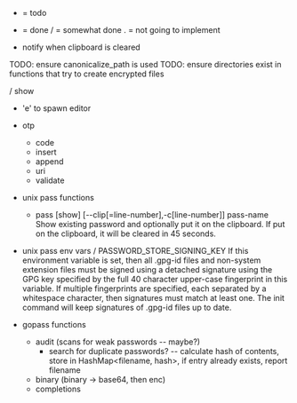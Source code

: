 - = todo
+ = done
/ = somewhat done
. = not going to implement

- notify when clipboard is cleared

TODO: ensure canonicalize_path is used
TODO: ensure directories exist in functions that try to create encrypted files

/ show
  - 'e' to spawn editor
- otp
  + code
  - insert
  - append
  + uri
  + validate

- unix pass functions
  -    pass [show] [--clip[=line-number],-c[line-number]] pass-name
          Show existing password and optionally put it on the clipboard.
          If put on the clipboard, it will be cleared in 45 seconds.
- unix pass env vars
  /    PASSWORD_STORE_SIGNING_KEY
              If  this  environment  variable  is set, then all .gpg-id files
              and non-system extension files must be signed using a detached
              signature using the GPG key specified by the full 40 character
              upper-case fingerprint  in  this  variable.  If  multiple
              fingerprints are specified, each separated by a whitespace
              character, then signatures must match at least one.  The init
              command will keep signatures of  .gpg-id files up to date.

- gopass functions
  - audit (scans for weak passwords -- maybe?)
    - search for duplicate passwords? -- calculate hash of contents, store in
        HashMap<filename, hash>, if entry already exists, report filename
  - binary (binary -> base64, then enc)
  - completions
